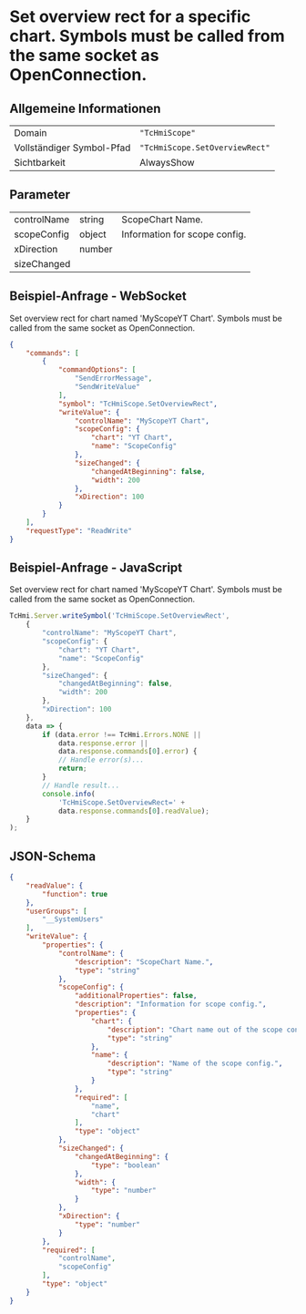 # Set overview rect for a specific chart. Symbols must be called from the same socket as OpenConnection.

## Allgemeine Informationen

|  |  |
| - | - |
| Domain | `"TcHmiScope"` |
| Vollständiger Symbol-Pfad | `"TcHmiScope.SetOverviewRect"` |
| Sichtbarkeit | AlwaysShow |

## Parameter

|  |  |  |
| - | - | - |
| controlName | string | ScopeChart Name. |
| scopeConfig | object | Information for scope config. |
| xDirection | number |  |
| sizeChanged |  |  |

## Beispiel-Anfrage - WebSocket

Set overview rect for chart named 'MyScopeYT Chart'. Symbols must be called from the same socket as OpenConnection.
```json
{
    "commands": [
        {
            "commandOptions": [
                "SendErrorMessage",
                "SendWriteValue"
            ],
            "symbol": "TcHmiScope.SetOverviewRect",
            "writeValue": {
                "controlName": "MyScopeYT Chart",
                "scopeConfig": {
                    "chart": "YT Chart",
                    "name": "ScopeConfig"
                },
                "sizeChanged": {
                    "changedAtBeginning": false,
                    "width": 200
                },
                "xDirection": 100
            }
        }
    ],
    "requestType": "ReadWrite"
}
```

## Beispiel-Anfrage - JavaScript

Set overview rect for chart named 'MyScopeYT Chart'. Symbols must be called from the same socket as OpenConnection.
```javascript
TcHmi.Server.writeSymbol('TcHmiScope.SetOverviewRect',
    {
        "controlName": "MyScopeYT Chart",
        "scopeConfig": {
            "chart": "YT Chart",
            "name": "ScopeConfig"
        },
        "sizeChanged": {
            "changedAtBeginning": false,
            "width": 200
        },
        "xDirection": 100
    },
    data => {
        if (data.error !== TcHmi.Errors.NONE ||
            data.response.error ||
            data.response.commands[0].error) {
            // Handle error(s)...
            return;
        }
        // Handle result...
        console.info(
            'TcHmiScope.SetOverviewRect=' +
            data.response.commands[0].readValue);
    }
);
```

## JSON-Schema

```json
{
    "readValue": {
        "function": true
    },
    "userGroups": [
        "__SystemUsers"
    ],
    "writeValue": {
        "properties": {
            "controlName": {
                "description": "ScopeChart Name.",
                "type": "string"
            },
            "scopeConfig": {
                "additionalProperties": false,
                "description": "Information for scope config.",
                "properties": {
                    "chart": {
                        "description": "Chart name out of the scope config.",
                        "type": "string"
                    },
                    "name": {
                        "description": "Name of the scope config.",
                        "type": "string"
                    }
                },
                "required": [
                    "name",
                    "chart"
                ],
                "type": "object"
            },
            "sizeChanged": {
                "changedAtBeginning": {
                    "type": "boolean"
                },
                "width": {
                    "type": "number"
                }
            },
            "xDirection": {
                "type": "number"
            }
        },
        "required": [
            "controlName",
            "scopeConfig"
        ],
        "type": "object"
    }
}
```
